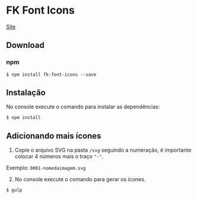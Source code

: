 # FK Font Icons

[Site](https://thiagofranchin.github.io/fk-font-icons/) 

## Download

### npm

```console
$ npm install fk-font-icons --save
```

## Instalação

No console execute o comando para instalar as dependências:

```console
$ npm install
```

## Adicionando mais ícones

1. Copie o arquivo SVG na pasta `/svg` seguindo a numeração, é importante colocar 4 números mais o traço `"-"`.

 Exemplo:
`0001-nomedaimagem.svg`

2. No console execute o comando para gerar os ícones.

```console
$ gulp
```


